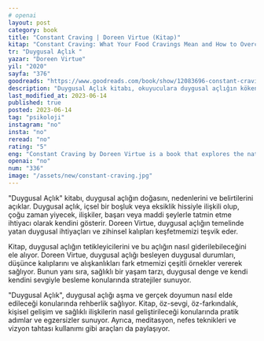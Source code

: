 ```yaml
---
# openai
layout: post
category: book
title: "Constant Craving | Doreen Virtue (Kitap)"
kitap: "Constant Craving: What Your Food Cravings Mean and How to Overcome Them"
tr: "Duygusal Açlık "
yazar: "Doreen Virtue"
yil: "2020"
sayfa: "376"
goodreads: "https://www.goodreads.com/book/show/12083696-constant-craving"
description: "Duygusal Açlık kitabı, okuyuculara duygusal açlığın kökenlerini anlama, farkındalık geliştirme ve sağlıklı bir şekilde bu açlığı aşma konularında yol gösterir."
last_modified_at: 2023-06-14
published: true
posted: 2023-06-14
tag: "psikoloji" 
instagram: "no"
insta: "no"
reread: "no"
rating: "5"
eng: "Constant Craving by Doreen Virtue is a book that explores the nature of cravings, provides insights into their underlying causes, and offers practical strategies to overcome them and find fulfilment."
openai: "no"
num: "336"
image: "/assets/new/constant-craving.jpg"
---
```


"Duygusal Açlık" kitabı, duygusal açlığın doğasını, nedenlerini ve belirtilerini açıklar. Duygusal açlık, içsel bir boşluk veya eksiklik hissiyle ilişkili olup, çoğu zaman yiyecek, ilişkiler, başarı veya maddi şeylerle tatmin etme ihtiyacı olarak kendini gösterir. Doreen Virtue, duygusal açlığın temelinde yatan duygusal ihtiyaçları ve zihinsel kalıpları keşfetmemizi teşvik eder.

Kitap, duygusal açlığın tetikleyicilerini ve bu açlığın nasıl giderilebileceğini ele alıyor. Doreen Virtue, duygusal açlığı besleyen duygusal durumları, düşünce kalıplarını ve alışkanlıkları fark etmemizi çeşitli örnekler vererek sağlıyor. Bunun yanı sıra, sağlıklı bir yaşam tarzı, duygusal denge ve kendi kendini sevgiyle besleme konularında stratejiler sunuyor.

"Duygusal Açlık", duygusal açlığı aşma ve gerçek doyumun nasıl elde edileceği konularında rehberlik sağlıyor. Kitap, öz-sevgi, öz-farkındalık, kişisel gelişim ve sağlıklı ilişkilerin nasıl geliştirileceği konularında pratik adımlar ve egzersizler sunuyor. Ayrıca, meditasyon, nefes teknikleri ve vizyon tahtası kullanımı gibi araçları da paylaşıyor.


